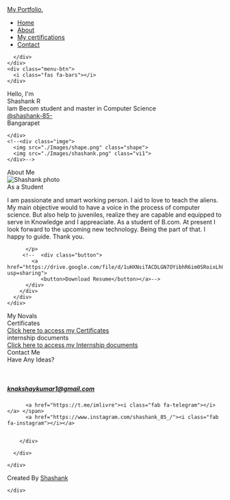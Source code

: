 <!DOCTYPE html>
<!-- Designined by CodingLab | www.youtube.com/codinglabyt -->
<html lang="en" dir="ltr">

<head>
  <meta charset="UTF-8">
  <title>Shashank|Portfolio </title>
  <link rel="stylesheet" href="style.css">
  <!-- Fontawesome CDN Link -->
  <link rel="stylesheet" href="https://cdnjs.cloudflare.com/ajax/libs/font-awesome/5.15.2/css/all.min.css" />
  <meta name="viewport" content="width=device-width, initial-scale=1.0">
</head>

<body>
  <!-- Move to up button -->
  <div class="scroll-button">
    <a href="#home"><i class="fas fa-arrow-up"></i></a>
  </div>
  <!-- navgaition menu -->
  <nav>
    <div class="navbar">
      <div class="logo"><a href="#"> My Portfolio.</a></div>
      <ul class="menu">
        <li><a href="#home">Home</a></li>
        <li><a href="#about">About</a></li>
       <!-- <li><a href="#skills">Skills</a></li>-->
        <li><a href="#services">My certifications</a></li>
        <li><a href="#contact">Contact</a></li>
        <div class="cancel-btn">
          <i class="fas fa-times"></i>
        </div>
      </ul>
     <!-- <div class="media-icons">
        <a href=" #"><i class="fab fa-github"></i></a>
        <a href=" #"><i class="fab fa-linkedin"></i></a>
        <a href=" #"><i class="fab fa-instagram"></i></a>
        <a href="https://stackoverflow.com/"><i class="fab fa-stack-overflow"></i></a>
        <a href="https://www.facebook.com/"><i class="fab fa-facebook-f"></i></a>
        <a href="https://twitter.com/i/flow/login"><i class="fab fa-twitter"></i></a>
        <a href="https://web.telegram.org/k/"><i class="fab fa-telegram"></i></a>-->




      </div>
    </div>
    <div class="menu-btn">
      <i class="fas fa-bars"></i>
    </div>
  </nav>



  <!-- Home Section Start -->
  <section class="home" id="home">
    <div class="home-content">
      <div class="text">
        <div class="text-one">Hello, I'm</div>
        <div class="text-two">Shashank R </div>
        <div class="text-three"> Iam Becom student and master in Computer Science<br><a href="https://www.instagram.com/shashank_85_/">
            @shashank-85-</a> </div>
        <div class="text-four">Bangarapet</div>
      </div>

    </div>
    <!--<div class="imge">
      <img src="./Images/shape.png" class="shape">
      <img src="./Images/shashank.png" class="vi1">
    </div>-->
  </section>

  <!-- About Section Start -->
  <section class="about" id="about">
    <div class="content">
      <div class="title"><span>About Me</span></div>
      <div class="about-details">
        <div class="left">
          <img src="./Images/"alt="Shashank photo">
        </div>
        <div class="right">
          <div class="topic">As a Student </div>
          <p>
            I am passionate and smart working person. I aid to love to teach the aliens.
            My main objective would to have a voice in the process of computer science.
            But also help to juveniles, realize they are capable and equipped to serve in 
            Knowledge and I appreaciate.
            As a student of B.com.
            At present I look forward to the upcoming new technology.
            Being the part of that. I happy to guide.
            Thank you.

          </p>
         <!--  <div class="button">
            <a href="https://drive.google.com/file/d/1uHXNsiTACDLGN7OYibhR6im0SRoixLhG/view?usp=sharing">
               <button>Download Resume</button></a>-->
          </div>
        </div>
      </div>
    </div>
  </section>

  <!-- My Skill Section Start -->
  <!-- Section Tag and Other Div will same where we need to put same CSS -->
  <!-- <section class="skills" id="skills">
    <div class="content">
      <div class="title"><span>My Skills</span></div>
      <div class="skills-details">
        <div class="text">
          <div class="topic">Skills Reflects Our Knowledge</div>
          <p>Lorem ipsum dolor sit amet, consectetur adipisicing elit. Minus natus tenetur tempora? Quasi, rem quas
            omnis. Porro rem aspernatur reiciendis ut praesentium minima ad, quos, officia! Illo libero, et, distinctio
            repellat sed nesciunt est modi quaerat placeat. Quod molestiae, alias?</p>
          <div class="experience">
            <div class="num">0-1</div>
            <div class="exp">Years Of <br> Experience</div>
          </div>
        </div>
        <div class="boxes">
          <div class="box">
            <div class="topic">HTML</div>
            <div class="per">90%</div>
          </div>
          <div class="box">
            <div class="topic">CSS</div>
            <div class="per">80%</div>
          </div>
          <div class="box">
            <div class="topic">JavScript</div>
            <div class="per">70%</div>
          </div>
          <div class="box">
            <div class="topic">SQL</div>
            <div class="per">85%</div>
          </div>
        </div>
      </div>
    </div>
  </section>-->

  <!-- My Services Section Start -->
  <section class="services" id="services">
    <div class="content">
      <div class="title"><span>My Novals</span></div>
      <div class="boxes">
        <div class="box">
          <div class="icon">
            <i class="fa fa-book"></i>
          </div>
          <div class="topic">Certificates</div>
          <a href="https://drive.google.com/file/d/1-uNjFZrT0tKM4IBCtfC4lbw4VYOsv8AT/view?usp=drivesdk">Click here to access my Certificates</a>
        </div>
        <div class="box">
          <div class="icon">
            <i class="fa fa-pen-nib"></i>
          </div>
          <div class="topic">internship documents</div>
           <a href="https://drive.google.com/drive/folders/1yqULBx_DXJYvu1VEzz_LDeo45fayieHV">Click here to access my Internship documents</a>
        </div>
      <!-- <div class="box">
          <div class="icon">
            <i class="fas fa-chart-line"></i>
          </div>
          <div class="topic">Digital Marketing</div>
          <p>Lorem ipsum dolor sit amet, consectetur adipisicing elit. Mollitia autem quam odio, qui voluptatem
            eligendi?<a href="https://en.wikipedia.org/wiki/Digital_marketing">Learn more</a> </p>
        </div>
        <div class="box">
          <div class="icon">
            <i class="fab fa-android"></i>
          </div>
          <div class="topic">Icon Design</div>
          <p>Lorem ipsum dolor sit amet, consectetur adipisicing elit. Mollitia autem quam odio, qui voluptatem
            eligendi? <a href="https://en.wikipedia.org/wiki/Icon_design">Learn more</a></p>
        </div>
        <div class="box">
          <div class="icon">
            <i class="fas fa-camera-retro"></i>
          </div>
          <div class="topic">Photography</div>
          <p>Lorem ipsum dolor sit amet, consectetur adipisicing elit. Mollitia autem quam odio, qui voluptatem
            eligendi? <a href="https://en.wikipedia.org/wiki/Photography">Learn more</a></p>
        </div>
        <div class="box">
          <div class="icon">
            <i class="fas fa-tablet-alt"></i>
          </div>
          <div class="topic">Apps Devlopment</div>
          <p>Lorem ipsum dolor sit amet, consectetur adipisicing elit. Mollitia autem quam odio, qui voluptatem
            eligendi? <a href="https://en.wikipedia.org/wiki/Mobile_app_development">Learn more</a></p>
        </div>--> 
      </div>
    </div>
  </section>

  <!-- Contact Me section Start -->
  <section class="contact" id="contact">
    <div class="content">
      <div class="title"><span>Contact Me</span></div>
      <div class="text">
        <div class="topic">Have Any Ideas?</div>
        <p> <br><a href=" ">
            <h5>knakshaykumar1@gmail.com</h5>
          </a> </p>
        <div class="media-icons">
          

          <a href="https://t.me/imlivre"><i class="fab fa-telegram"></i></a> </span>
          <a href="https://www.instagram.com/shashank_85_/"><i class="fab fa-instagram"></i></a>

            
        </div>
        
      </div>
      
    </div>
  </section>


  <!-- Footer Section Start -->
  <footer>
    <div class="text">
      <span>Created By <a href="https://www.instagram.com/shashank_85_/">Shashank</a> <br>
        
       
    </div>
  </footer>

  <script src="script.js"></script>
</body>

</html>
